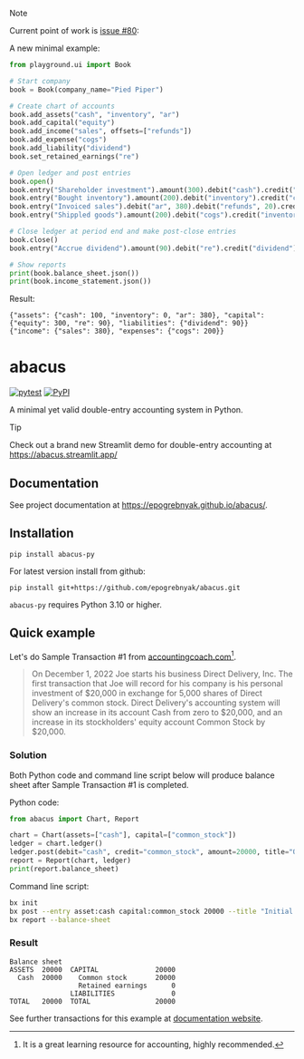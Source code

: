 > [!NOTE]
> Current point of work is [issue #80](https://github.com/epogrebnyak/abacus/issues/80):

A new minimal example:

```python
from playground.ui import Book

# Start company
book = Book(company_name="Pied Piper")

# Create chart of accounts
book.add_assets("cash", "inventory", "ar")
book.add_capital("equity")
book.add_income("sales", offsets=["refunds"])
book.add_expense("cogs")
book.add_liability("dividend")
book.set_retained_earnings("re")

# Open ledger and post entries
book.open()
book.entry("Shareholder investment").amount(300).debit("cash").credit("equity").commit()
book.entry("Bought inventory").amount(200).debit("inventory").credit("cash").commit()
book.entry("Invoiced sales").debit("ar", 380).debit("refunds", 20).credit("sales", 400).commit()
book.entry("Shippled goods").amount(200).debit("cogs").credit("inventory").commit()

# Close ledger at period end and make post-close entries
book.close()
book.entry("Accrue dividend").amount(90).debit("re").credit("dividend").commit()

# Show reports
print(book.balance_sheet.json())
print(book.income_statement.json())
```

Result:

```
{"assets": {"cash": 100, "inventory": 0, "ar": 380}, "capital": {"equity": 300, "re": 90}, "liabilities": {"dividend": 90}}
{"income": {"sales": 380}, "expenses": {"cogs": 200}}
```

# abacus

[![pytest](https://github.com/epogrebnyak/abacus/actions/workflows/.pytest.yml/badge.svg)](https://github.com/epogrebnyak/abacus/actions/workflows/.pytest.yml)
[![PyPI](https://img.shields.io/pypi/v/abacus-py?color=blue)](https://pypi.org/project/abacus-py/)

A minimal yet valid double-entry accounting system in Python.

> [!TIP]
> Check out a brand new Streamlit demo for double-entry accounting at https://abacus.streamlit.app/

## Documentation

See project documentation at <https://epogrebnyak.github.io/abacus/>.

## Installation

```
pip install abacus-py
```

For latest version install from github:

```
pip install git+https://github.com/epogrebnyak/abacus.git
```

`abacus-py` requires Python 3.10 or higher.

## Quick example

Let's do Sample Transaction #1 from [accountingcoach.com](https://www.accountingcoach.com/accounting-basics/explanation/5)[^1].

[^1]: It is a great learning resource for accounting, highly recommended.

> On December 1, 2022 Joe starts his business Direct Delivery, Inc. The first transaction that Joe will record for his company is his personal investment of $20,000 in exchange for 5,000 shares of Direct Delivery's common stock.
> Direct Delivery's accounting system will show an increase in its account Cash from zero to $20,000, and an increase in its stockholders' equity account Common Stock by $20,000.

### Solution

Both Python code and command line script below will produce balance sheet after Sample Transaction #1 is completed.

Python code:

```python
from abacus import Chart, Report

chart = Chart(assets=["cash"], capital=["common_stock"])
ledger = chart.ledger()
ledger.post(debit="cash", credit="common_stock", amount=20000, title="Owner's investment")
report = Report(chart, ledger)
print(report.balance_sheet)
```

Command line script:

```bash
bx init
bx post --entry asset:cash capital:common_stock 20000 --title "Initial investment"
bx report --balance-sheet
```

### Result

```
Balance sheet
ASSETS  20000  CAPITAL              20000
  Cash  20000    Common stock       20000
                 Retained earnings      0
               LIABILITIES              0
TOTAL   20000  TOTAL                20000
```

See further transactions for this example at [documentation website](https://epogrebnyak.github.io/abacus/textbook/#accountingcoachcom).
